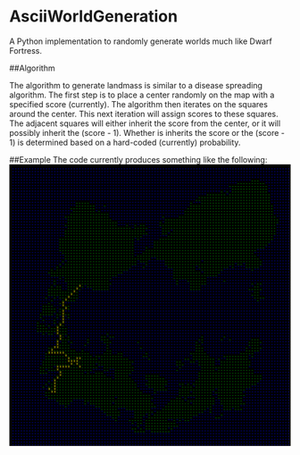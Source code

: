 # AsciiWorldGeneration
A Python implementation to randomly generate worlds much like Dwarf Fortress.

##Algorithm

The algorithm to generate landmass is similar to a disease spreading algorithm.
The first step is to place a center randomly on the map with a specified score (currently).
The algorithm then iterates on the squares around the center. This next iteration will assign scores to these squares. 
The adjacent squares will either inherit the score from the center, or it will possibly inherit the (score - 1). Whether is inherits the score or the (score - 1) is determined based on a hard-coded (currently) probability.

##Example
The code currently produces something like the following:
![Example](result.bmp)
